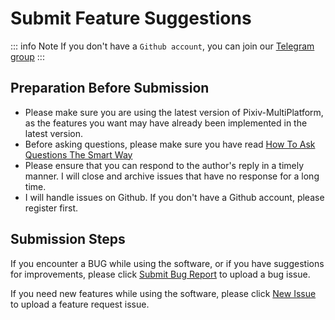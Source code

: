 # Submit Feature Suggestions

::: info Note
If you don't have a `Github account`, you can join our [Telegram group](https://t.me/+n_xsrc1Z590xNTY9)
:::

## Preparation Before Submission

- Please make sure you are using the latest version of Pixiv-MultiPlatform, as the features you want may have already been implemented in the latest version.
- Before asking questions, please make sure you have read [How To Ask Questions The Smart Way](http://www.catb.org/~esr/faqs/smart-questions.html)
- Please ensure that you can respond to the author's reply in a timely manner. I will close and archive issues that have no response for a long time.
- I will handle issues on Github. If you don't have a Github account, please register first.

## Submission Steps

If you encounter a BUG while using the software, or if you have suggestions for improvements, please click [Submit Bug Report](https://github.com/kagg886/Pixiv-MultiPlatform/issues/new?template=功能故障.md) to upload a bug issue.

If you need new features while using the software, please click [New Issue](https://github.com/kagg886/Pixiv-MultiPlatform/issues/new?template=功能建议.md) to upload a feature request issue.

